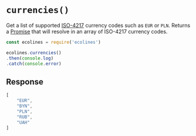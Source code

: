 # `currencies()`

Get a list of supported [ISO-4217](https://en.wikipedia.org/wiki/ISO_4217) currency codes such as `EUR` or `PLN`. Returns a [Promise](https://developer.mozilla.org/en-US/docs/Web/JavaScript/Reference/Global_Objects/promise) that will resolve in an array of ISO-4217 currency codes.

```js
const ecolines = require('ecolines')

ecolines.currencies()
.then(console.log)
.catch(console.error)
```

## Response

```js
[
    "EUR",
    "BYN",
    "PLN",
    "RUB",
    "UAH"
]
```
